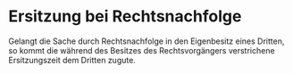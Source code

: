 # Ersitzung bei Rechtsnachfolge

Gelangt die Sache durch Rechtsnachfolge in den Eigenbesitz eines Dritten, so kommt die während des Besitzes des Rechtsvorgängers verstrichene Ersitzungszeit dem Dritten zugute. 

